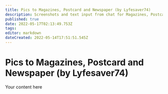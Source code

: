 ```yaml
---
title: Pics to Magazines, Postcard and Newspaper (by Lyfesaver74)
description: Screenshots and text input from chat for Magazines, Postcard, and Newspaper
published: true
date: 2022-05-17T02:13:49.753Z
tags: 
editor: markdown
dateCreated: 2022-05-14T17:51:51.545Z
---
```


# Pics to Magazines, Postcard and Newspaper (by Lyfesaver74)
Your content here